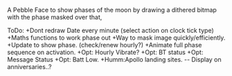 A Pebble Face to show phases of the moon by drawing a dithered bitmap with the phase masked over that,

ToDo:
+Dont redraw Date every minute (select action on clock tick type)
+Maths functions to work phase out
+Way to mask image quickly/efficiently.
+Update to show phase. (check/renew hourly?)
+Animate full phase sequence on activation.
+Opt: Hourly Vibrate?
+Opt: BT status
+Opt: Message Status
+Opt: Batt Low.
+Humm:Apollo landing sites.
-- Display on anniversaries..?
